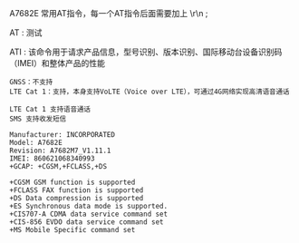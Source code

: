 
A7682E 常用AT指令，每一个AT指令后面需要加上 \r\n ;

AT : 测试

ATI : 该命令用于请求产品信息，型号识别、版本识别、国际移动台设备识别码（IMEI）和整体产品的性能

~~~
GNSS：不支持
LTE Cat 1：支持，本身支持VoLTE（Voice over LTE），可通过4G网络实现高清语音通话

LTE Cat 1 支持语音通话
SMS 支持收发短信

~~~

~~~
Manufacturer: INCORPORATED
Model: A7682E
Revision: A7682M7_V1.11.1
IMEI: 860621068340993
+GCAP: +CGSM,+FCLASS,+DS

+CGSM GSM function is supported
+FCLASS FAX function is supported
+DS Data compression is supported
+ES Synchronous data mode is supported.
+CIS707-A CDMA data service command set
+CIS-856 EVDO data service command set
+MS Mobile Specific command set
~~~



